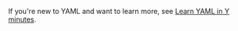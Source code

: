 If you're new to YAML and want to learn more, see [Learn YAML in Y minutes](https://learnxinyminutes.com/docs/yaml/).
